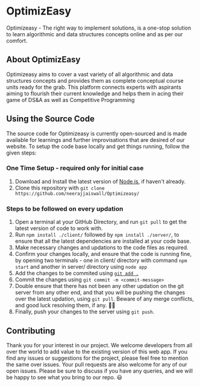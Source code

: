 # OptimizEasy

Optimizeasy - The right way to implement solutions, is a one-stop solution to learn algorithmic and data structures concepts online and as per our comfort. 

## About OptimizEasy

Optimizeasy aims to cover a vast variety of all algorithmic and data structures concepts and provides them as complete conceptual course units ready for the grab.
This platform connects experts with aspirants aiming to flourish their current knowledge and helps them in acing their game of DS&A as well as Competitive Programming

## Using the Source Code

The source code for Optimizeasy is currently open-sourced and is made available for learnings and further improvisations that are desired of our website. To setup the code base locally and get things running, follow the given steps:

### One Time Setup - required only for initial case

1. Download and Install the latest version of [Node.js](https://nodejs.org/en/download/), if haven't already.
2. Clone this repository with `git clone https://github.com/neerajjaiswall/Optimizeasy/`

### Steps to be followed on every updation

1. Open a terminal at your GitHub Directory, and run `git pull` to get the latest version of code to work with.
2. Run `npm install ./client/` followed by `npm install ./server/`, to ensure that all the latest dependencies are installed at your code base.
3. Make necessary changes and updations to the code files as required.
4. Confirm your changes locally, and ensure that the code is running fine, by opening two terminals - one in client/ directory with command `npm start` and another in server/ directory using `node app`
5. Add the changes to be commited using [`git add .`](https://git-scm.com/docs/git-add)
6. Commit the changes using `git commit -m <commit-message>`
7. Double ensure that there has not been any other updation on the git server from any other end, and that you will be pushing the changes over the latest updation, using `git pull`. Beware of any merge conflicts, and good luck resolving them, if any. 🙂😉 
8. Finally, push your changes to the server using `git push`.

## Contributing

Thank you for your interest in our project. We welcome developers from all over the world to add value to the existing version of this web app. If you find any issues or suggestions for the project, please feel free to mention the same over issues. Your pull requests are also welcome for any of our open issues. Please be sure to discuss if you have any queries, and we will be happy to see what you bring to our repo. 😃
